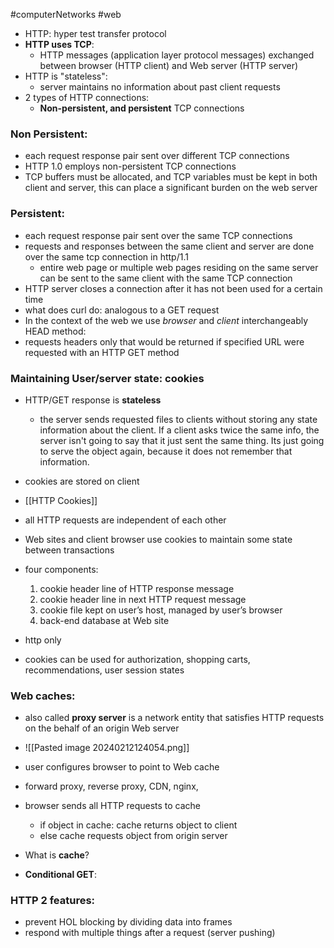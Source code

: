 #computerNetworks #web 
- HTTP: hyper test transfer protocol
- **HTTP uses TCP**:
	- HTTP messages (application layer protocol messages) exchanged between browser (HTTP client) and Web server (HTTP server)
- HTTP is "stateless":
	- server maintains no information about past client requests
- 2 types of HTTP connections:
	- **Non-persistent, and persistent** TCP connections
### Non Persistent:
- each request response pair sent over different TCP connections
- HTTP 1.0 employs non-persistent TCP connections
- TCP buffers must be allocated, and TCP variables must be kept in both client and server, this can place a significant burden on the web server
### Persistent:
- each request response pair sent over the same TCP connections
- requests and responses between the same client and server are done over the same tcp connection in http/1.1
	- entire web page or multiple web pages residing on the same server can be sent to the same client with the same TCP connection
- HTTP server closes a connection after it has not been used for a certain time
- what does curl do: analogous to a GET request
- In the context of the web we use *browser* and *client* interchangeably
HEAD method:
- requests headers only that would be returned if specified URL were requested with an HTTP GET method
### Maintaining User/server state: cookies
- HTTP/GET response is **stateless**
	- the server sends requested files to clients without storing any state information about the client. If a client asks twice the same info, the server isn't going to say that it just sent the same thing. Its just going to serve the object again, because it does not remember that information.
	
- cookies are stored on client
- [[HTTP Cookies]]
- all HTTP requests are independent of each other
- Web sites and client browser use cookies to maintain some state between transactions
- four components:
	1. cookie header line of HTTP response message
	2. cookie header line in next HTTP request message
	3. cookie file kept on user’s host, managed by user’s browser
	4. back-end database at Web site
- http only
- cookies can be used for authorization, shopping carts, recommendations, user session states
### Web caches:
- also called **proxy server** is a network entity that satisfies HTTP requests on the behalf of an origin Web server
- ![[Pasted image 20240212124054.png]]
- user configures browser to point to Web cache
- forward proxy, reverse proxy, CDN, nginx, 
- browser sends all HTTP requests to cache
	- if object in cache: cache returns object to client
	- else cache requests object from origin server 

- What is **cache**?
- **Conditional GET**:
### HTTP 2 features:
- prevent HOL blocking by dividing data into frames
- respond with multiple things after a request (server pushing)

